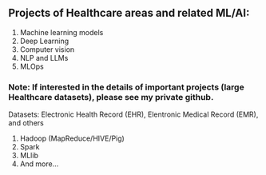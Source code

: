 ## Projects of Healthcare areas and related ML/AI:
1. Machine learning models
2. Deep Learning
3. Computer vision
4. NLP and LLMs
5. MLOps

### Note: If interested in the details of important projects (large Healthcare datasets), please see my private github.
Datasets: Electronic Health Record (EHR), Elentronic Medical Record (EMR), and others
1. Hadoop (MapReduce/HIVE/Pig)
2. Spark
3. MLlib
4. And more...
